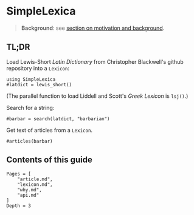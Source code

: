 # SimpleLexica

> **Background**: see [section on motivation and background](./why).


## TL;DR


Load Lewis-Short *Latin Dictionary* from Christopher Blackwell's github repository into a `Lexicon`:

```@example quick
using SimpleLexica
#latdict = lewis_short()
```

(The parallel function to load Liddell and Scott's *Greek Lexicon* is `lsj()`.)

Search for a string:

```@example quick
#barbar = search(latdict, "barbarian")
```

Get text of articles from a `Lexicon`.

```@example quick
#articles(barbar)
```


## Contents of this guide

```@contents
Pages = [
    "article.md",
    "lexicon.md",
    "why.md",
    "api.md"
]
Depth = 3
```